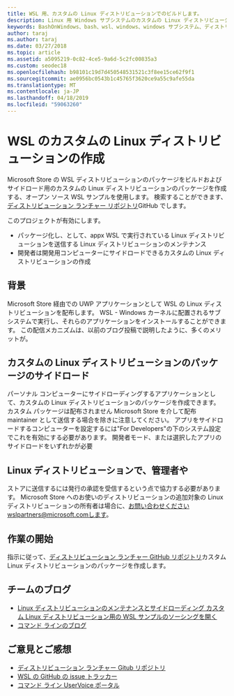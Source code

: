 ```yaml
---
title: WSL 用、カスタムの Linux ディストリビューションでのビルドします。
description: Linux 用 Windows サブシステムのカスタムの Linux ディストリビューションを作成する方法について説明します。
keywords: BashOnWindows、bash、wsl、windows、windows サブシステム、ディストリビューション、カスタム
author: taraj
ms.author: taraj
ms.date: 03/27/2018
ms.topic: article
ms.assetid: a5095219-0c82-4ce5-9a6d-5c2fc00835a3
ms.custom: seodec18
ms.openlocfilehash: b98101c19d7d450548531521c3f8ee15ce62f9f1
ms.sourcegitcommit: ae0956bc0543b1c45765f3620ce9a55c9afe55da
ms.translationtype: MT
ms.contentlocale: ja-JP
ms.lasthandoff: 04/18/2019
ms.locfileid: "59063260"
---
```

# <a name="creating-a-custom-linux-distro-for-wsl"></a>WSL のカスタムの Linux ディストリビューションの作成

Microsoft Store の WSL ディストリビューションのパッケージをビルドおよびサイドロード用のカスタムの Linux ディストリビューションのパッケージを作成する、オープン ソース WSL サンプルを使用します。 検索することができます、[ディストリビューション ランチャー リポジトリ](https://github.com/Microsoft/WSL-DistroLauncher)GitHub でします。

このプロジェクトが有効にします。
* パッケージ化し、として、appx WSL で実行されている Linux ディストリビューションを送信する Linux ディストリビューションのメンテナンス
* 開発者は開発用コンピューターにサイドロードできるカスタムの Linux ディストリビューションの作成

## <a name="background"></a>背景
Microsoft Store 経由での UWP アプリケーションとして WSL の Linux ディストリビューションを配布します。 WSL - Windows カーネルに配置されるサブシステムで実行し、それらのアプリケーションをインストールすることができます。 この配信メカニズムは、以前のブログ投稿で説明したように、多くのメリットが。

## <a name="sideloading-a-custom-linux-distro-package"></a>カスタムの Linux ディストリビューションのパッケージのサイドロード
パーソナル コンピューターにサイドローディングするアプリケーションとして、カスタムの Linux ディストリビューションのパッケージを作成できます。 カスタム パッケージは配布されません Microsoft Store を介して配布 maintainer として送信する場合を除きに注意してください。
アプリをサイドロードするコンピューターを設定するには"For Developers"の下のシステム設定でこれを有効にする必要があります。  開発者モード、または選択したアプリのサイドロードをいずれかが必要

## <a name="for-linux-distro-maintainers"></a>Linux ディストリビューションで、管理者や
ストアに送信するには発行の承認を受信するという点で協力する必要があります。 Microsoft Store へのお使いのディストリビューションの追加対象の Linux ディストリビューションの所有者は場合に、お問い合わせくださいwslpartners@microsoft.comします。

## <a name="getting-started"></a>作業の開始
指示に従って、[ディストリビューション ランチャー GitHub リポジトリ](https://github.com/Microsoft/WSL-DistroLauncher)カスタム Linux ディストリビューションのパッケージを作成します。

 
## <a name="team-blogs"></a>チームのブログ
*  [Linux ディストリビューションのメンテナンスとサイドローディング カスタム Linux ディストリビューション用の WSL サンプルのソーシングを開く](https://blogs.msdn.microsoft.com/commandline/2018/03/26/wsl-distro-launcher/)
* [コマンド ラインのブログ](https://blogs.msdn.microsoft.com/commandline/)

## <a name="provide-feedback"></a>ご意見とご感想
* [ディストリビューション ランチャー Gitub リポジトリ](https://github.com/Microsoft/WSL-DistroLauncher)
* [WSL の GitHub の issue トラッカー](https://github.com/Microsoft/BashOnWindows/issues)
* [コマンド ライン UserVoice ポータル](https://wpdev.uservoice.com/forums/266908-command-prompt-console-bash-on-ubuntu-on-windo/category/161892-bash)
